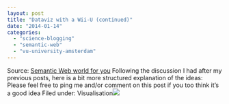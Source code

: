 ```yaml
---
layout: post
title: "Dataviz with a Wii-U (continued)"
date: "2014-01-14"
categories: 
  - "science-blogging"
  - "semantic-web"
  - "vu-university-amsterdam"
---
```


Source: [Semantic Web world for you](http://semweb4u.wordpress.com/feed/) Following the discussion I had after my previous posts, here is a bit more structured explanation of the ideas: Please feel free to ping me and/or comment on this post if you too think it’s a good idea Filed under: Visualisation![](http://stats.wordpress.com/b.gif?host=semweb4u.wordpress.com&blog=18410093&post=621&subd=semweb4u&ref=&feed=1)
